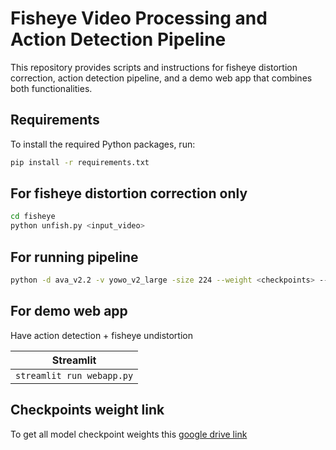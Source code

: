 # Fisheye Video Processing and Action Detection Pipeline

This repository provides scripts and instructions for fisheye distortion correction, action detection pipeline, and a demo web app that combines both functionalities.

## Requirements

To install the required Python packages, run:
```sh
pip install -r requirements.txt
```

## For fisheye distortion correction only

```sh
cd fisheye
python unfish.py <input_video>
```

## For running pipeline

```sh
python -d ava_v2.2 -v yowo_v2_large -size 224 --weight <checkpoints> --video <input_video>
```

## For demo web app

Have action detection + fisheye undistortion


| Streamlit        |
|-------------------------| 
| `streamlit run webapp.py` |


## Checkpoints weight link

To get all model checkpoint weights this [google drive link](https://drive.google.com/drive/folders/1RUF1I7gAgMsfmC_r-dnWh2eam_HG5ELP?usp=sharing)


